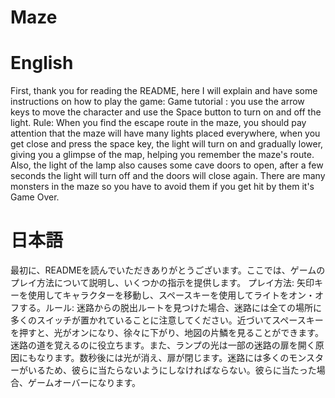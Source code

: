 # Maze
# English

First, thank you for reading the README, here I will explain and have some instructions on how to play the game: 
Game tutorial : you use the arrow keys to move the character and use the Space button to turn on and off the light. 
Rule: When you find the escape route in the maze, you should pay attention that the maze will have many lights placed everywhere, when you get close and press the space key, the light will turn on and gradually lower, giving you a glimpse of the map, helping you remember the maze's route. Also, the light of the lamp also causes some cave doors to open, after a few seconds the light will turn off and the doors will close again. There are many monsters in the maze so you have to avoid them if you get hit by them it's Game Over.

# 日本語　

最初に、READMEを読んでいただきありがとうございます。ここでは、ゲームのプレイ方法について説明し、いくつかの指示を提供します。
プレイ方法: 矢印キーを使用してキャラクターを移動し、スペースキーを使用してライトをオン・オフする。ルール: 迷路からの脱出ルートを見つけた場合、迷路には全ての場所に多くのスイッチが置かれていることに注意してください。近づいてスペースキーを押すと、光がオンになり、徐々に下がり、地図の片鱗を見ることができます。迷路の道を覚えるのに役立ちます。また、ランプの光は一部の迷路の扉を開く原因にもなります。数秒後には光が消え、扉が閉じます。迷路には多くのモンスターがいるため、彼らに当たらないようにしなければならない。彼らに当たった場合、ゲームオーバーになります。
